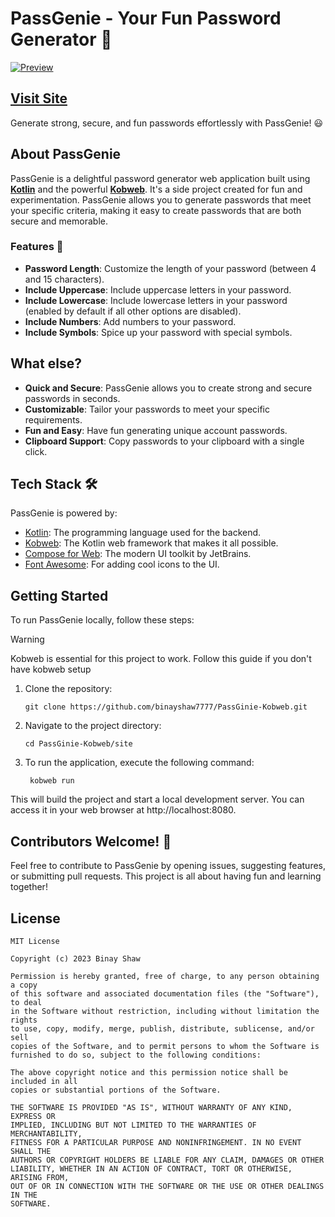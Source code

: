 # PassGenie - Your Fun Password Generator 🔑

[![Preview](https://github.com/binayshaw7777/PassGinie-Kobweb/assets/62587060/97b00bed-90c9-428a-bd48-92fbda0a717b)](https://binayshaw7777.github.io/PassGinie-Kobweb/)

## [Visit Site](https://binayshaw7777.github.io/PassGinie-Kobweb/)

Generate strong, secure, and fun passwords effortlessly with PassGenie! 😃

## About PassGenie

PassGenie is a delightful password generator web application built using **[Kotlin](https://kotlinlang.org/)** and the powerful **[Kobweb](https://kobweb.varabyte.com/)**. It's a side project created for fun and experimentation. PassGenie allows you to generate passwords that meet your specific criteria, making it easy to create passwords that are both secure and memorable.

### Features 🌟

- **Password Length**: Customize the length of your password (between 4 and 15 characters).
- **Include Uppercase**: Include uppercase letters in your password.
- **Include Lowercase**: Include lowercase letters in your password (enabled by default if all other options are disabled).
- **Include Numbers**: Add numbers to your password.
- **Include Symbols**: Spice up your password with special symbols.

## What else?

- **Quick and Secure**: PassGenie allows you to create strong and secure passwords in seconds.
- **Customizable**: Tailor your passwords to meet your specific requirements.
- **Fun and Easy**: Have fun generating unique account passwords.
- **Clipboard Support**: Copy passwords to your clipboard with a single click.

## Tech Stack 🛠️

PassGenie is powered by:

- [Kotlin](https://kotlinlang.org/): The programming language used for the backend.
- [Kobweb](https://github.com/varabyte/kobweb): The Kotlin web framework that makes it all possible.
- [Compose for Web](https://github.com/JetBrains/compose-jb): The modern UI toolkit by JetBrains.
- [Font Awesome](https://fontawesome.com/): For adding cool icons to the UI.

## Getting Started

To run PassGenie locally, follow these steps:

[//]: # (> **Note**)

[//]: # (> This is a note)

> [!WARNING]  
> Kobweb is essential for this project to work. Follow this guide if you don't have kobweb setup

1. Clone the repository:
    ```
    git clone https://github.com/binayshaw7777/PassGinie-Kobweb.git
    ```

2. Navigate to the project directory:
   ```
   cd PassGinie-Kobweb/site
   ```
   
3. To run the application, execute the following command:
   ```
    kobweb run
   ```

This will build the project and start a local development server. You can access it in your web browser at http://localhost:8080.

## Contributors Welcome! 🤝

Feel free to contribute to PassGenie by opening issues, suggesting features, or submitting pull requests. This project is all about having fun and learning together!

## License

```
MIT License

Copyright (c) 2023 Binay Shaw

Permission is hereby granted, free of charge, to any person obtaining a copy
of this software and associated documentation files (the "Software"), to deal
in the Software without restriction, including without limitation the rights
to use, copy, modify, merge, publish, distribute, sublicense, and/or sell
copies of the Software, and to permit persons to whom the Software is
furnished to do so, subject to the following conditions:

The above copyright notice and this permission notice shall be included in all
copies or substantial portions of the Software.

THE SOFTWARE IS PROVIDED "AS IS", WITHOUT WARRANTY OF ANY KIND, EXPRESS OR
IMPLIED, INCLUDING BUT NOT LIMITED TO THE WARRANTIES OF MERCHANTABILITY,
FITNESS FOR A PARTICULAR PURPOSE AND NONINFRINGEMENT. IN NO EVENT SHALL THE
AUTHORS OR COPYRIGHT HOLDERS BE LIABLE FOR ANY CLAIM, DAMAGES OR OTHER
LIABILITY, WHETHER IN AN ACTION OF CONTRACT, TORT OR OTHERWISE, ARISING FROM,
OUT OF OR IN CONNECTION WITH THE SOFTWARE OR THE USE OR OTHER DEALINGS IN THE
SOFTWARE.
```
